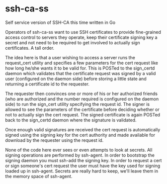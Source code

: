 # ssh-ca-ss
Self service version of SSH-CA this time written in Go

Operators of ssh-ca-ss want to use SSH certificates to provide fine-grained access control to servers they operate, keep their certificate signing key a secret and not need to be required to get involved to actually sign certificates. A tall order.

The idea here is that a user wishing to access a server runs the request_cert utility and specifies a few parameters for the cert request like how long he/she wants it to be valid for. This is POSTed to the sign_certd daemon which validates that the certificate request was signed by a valid user (configured on the daemon side) before storing a little state and returning a certificate id to the requester.

The requester then convinces one or more of his or her authorized friends (who are authorized and the number required is configured on the daemon side) to run the sign_cert utility specifying the request id. The signer is allowed to see the parameters of the certificate before deciding whether or not to actually sign the cert request. The signed certificate is again POSTed back to the sign_certd daemon where the signature is validated.

Once enough valid signatures are received the cert request is automatically signed using the signing key for the cert authority and made available for download by the requester using the request id.

None of the code here ever sees or even attempts to look at secrets. All signing operations are performed by ssh-agent. In order to bootstrap the signing daemon you must ssh-add the signing key. In order to request a cert or sign someone's cert request the user must have the key used for signing loaded up in ssh-agent. Secrets are really hard to keep, we'll leave them in the memory space of ssh-agent.


